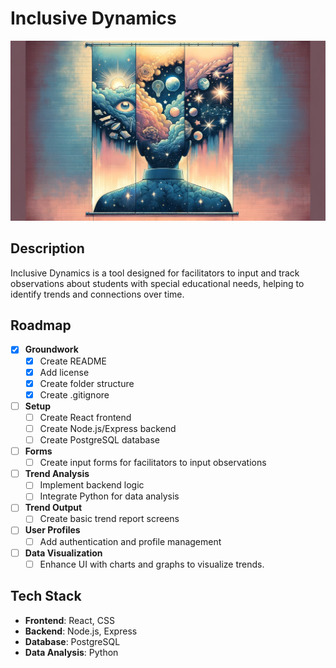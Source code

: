 # Inclusive Dynamics

![Banner Image](img/banner.webp)

## Description

Inclusive Dynamics is a tool designed for facilitators to input and track observations about students with special educational needs, helping to identify trends and connections over time.

## Roadmap

- [x] **Groundwork**
  - [x] Create README
  - [x] Add license
  - [x] Create folder structure
  - [x] Create .gitignore
- [ ] **Setup**
  - [ ] Create React frontend
  - [ ] Create Node.js/Express backend
  - [ ] Create PostgreSQL database
- [ ] **Forms**
  - [ ] Create input forms for facilitators to input observations
- [ ] **Trend Analysis**
  - [ ] Implement backend logic
  - [ ] Integrate Python for data analysis
- [ ] **Trend Output**
  - [ ] Create basic trend report screens
- [ ] **User Profiles**
  - [ ] Add authentication and profile management
- [ ] **Data Visualization**
  - [ ] Enhance UI with charts and graphs to visualize trends.

## Tech Stack

<!-- ![Tech Stack](https://github.com/JasonWarrenUK/JasonWarrenUK/raw/main/icons.png) -->

- **Frontend**: React, CSS
- **Backend**: Node.js, Express
- **Database**: PostgreSQL
- **Data Analysis**: Python
